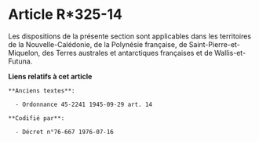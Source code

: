 # Article R*325-14

Les dispositions de la présente section sont applicables dans les territoires de la Nouvelle-Calédonie, de la Polynésie
française, de Saint-Pierre-et-Miquelon, des Terres australes et antarctiques françaises et de Wallis-et-Futuna.

**Liens relatifs à cet article**

	**Anciens textes**:

	  - Ordonnance 45-2241 1945-09-29 art. 14

	**Codifié par**:

	  - Décret n°76-667 1976-07-16

